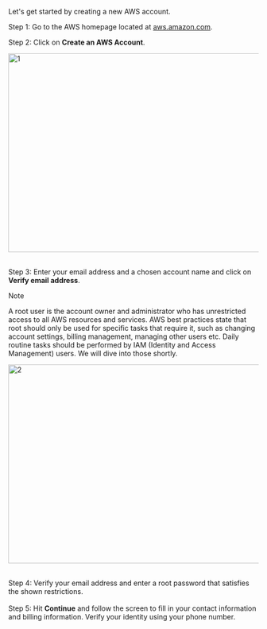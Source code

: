 Let's get started by creating a new AWS account.

Step 1: Go to the AWS homepage located at [aws.amazon.com](aws.amazon.com).

Step 2: Click on **Create an AWS Account**.

<img width="800" height="400" alt="1" src="https://github.com/AhilyaK/aws-docs/assets/26397706/53906935-193e-407a-845b-71c79c801c62"></br > </br >

Step 3: Enter your email address and a chosen account name and click on **Verify email address**.

> [!NOTE]
A root user is the account owner and administrator who has unrestricted access to all AWS resources and services. AWS best practices state that root should only be used for specific tasks that require it, such as changing account settings, billing management, managing other users etc. Daily routine tasks should be performed by IAM (Identity and Access Management) users. We will dive into those shortly. 

<img width="700" height="400" alt="2" src="https://github.com/AhilyaK/aws-docs/assets/26397706/837bc37d-50a2-4f7d-be04-a81fab9c58de">
</br ></br >

Step 4: Verify your email address and enter a root password that satisfies the shown restrictions.
</br ></br >
Step 5: Hit **Continue** and follow the screen to fill in your contact information and billing information. Verify your identity using your phone number. 
</br ></br >





